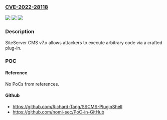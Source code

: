 ### [CVE-2022-28118](https://cve.mitre.org/cgi-bin/cvename.cgi?name=CVE-2022-28118)
![](https://img.shields.io/static/v1?label=Product&message=n%2Fa&color=blue)
![](https://img.shields.io/static/v1?label=Version&message=n%2Fa&color=blue)
![](https://img.shields.io/static/v1?label=Vulnerability&message=n%2Fa&color=brighgreen)

### Description

SiteServer CMS v7.x allows attackers to execute arbitrary code via a crafted plug-in.

### POC

#### Reference
No PoCs from references.

#### Github
- https://github.com/Richard-Tang/SSCMS-PluginShell
- https://github.com/nomi-sec/PoC-in-GitHub

